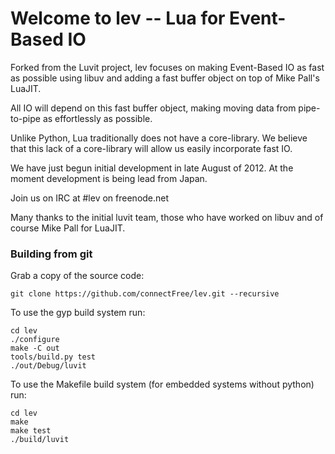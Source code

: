 # Welcome to lev -- Lua for Event-Based IO

Forked from the Luvit project, lev focuses on making Event-Based IO as fast
as possible using libuv and adding a fast buffer object on top of Mike Pall's LuaJIT.

All IO will depend on this fast buffer object,
making moving data from pipe-to-pipe as effortlessly as possible.

Unlike Python, Lua traditionally does not have a core-library.
We believe that this lack of a core-library will allow us easily incorporate fast IO.

We have just begun initial development in late August of 2012.
At the moment development is being lead from Japan.

Join us on IRC at #lev on freenode.net

Many thanks to the initial luvit team,
those who have worked on libuv and of course Mike Pall for LuaJIT.


### Building from git

Grab a copy of the source code:

`git clone https://github.com/connectFree/lev.git --recursive`

To use the gyp build system run:

```
cd lev
./configure
make -C out
tools/build.py test
./out/Debug/luvit
```

To use the Makefile build system (for embedded systems without python)
run:

```
cd lev
make
make test
./build/luvit
```


